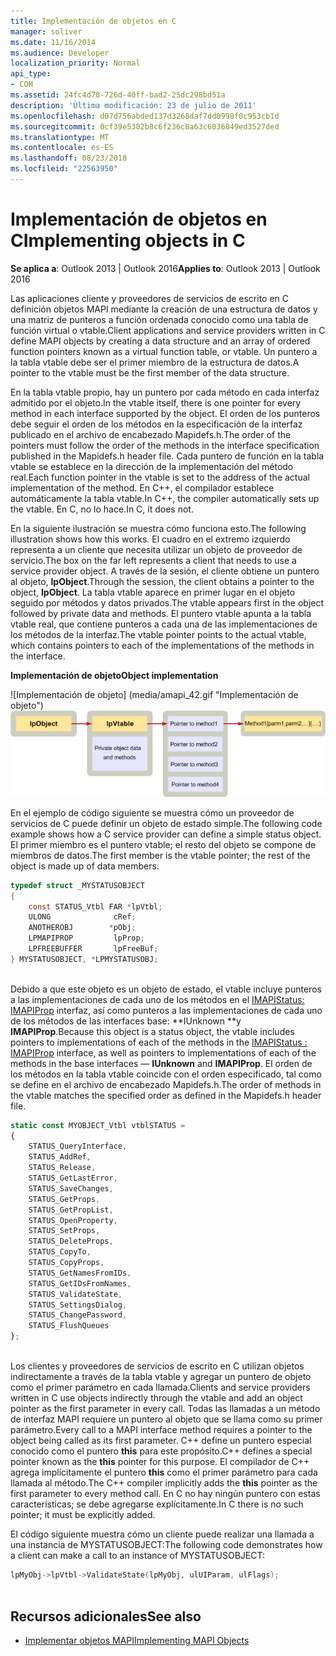 ```yaml
---
title: Implementación de objetos en C
manager: soliver
ms.date: 11/16/2014
ms.audience: Developer
localization_priority: Normal
api_type:
- COM
ms.assetid: 24fc4d78-726d-40ff-bad2-25dc298bd51a
description: 'Última modificación: 23 de julio de 2011'
ms.openlocfilehash: d07d756abded137d3268daf7dd0998f0c953cb1d
ms.sourcegitcommit: 0cf39e5382b8c6f236c8a63c6036849ed3527ded
ms.translationtype: MT
ms.contentlocale: es-ES
ms.lasthandoff: 08/23/2018
ms.locfileid: "22563950"
---
```

# <a name="implementing-objects-in-c"></a><span data-ttu-id="4f329-103">Implementación de objetos en C</span><span class="sxs-lookup"><span data-stu-id="4f329-103">Implementing objects in C</span></span>

<span data-ttu-id="4f329-104">**Se aplica a**: Outlook 2013 | Outlook 2016</span><span class="sxs-lookup"><span data-stu-id="4f329-104">**Applies to**: Outlook 2013 | Outlook 2016</span></span> 
  
<span data-ttu-id="4f329-105">Las aplicaciones cliente y proveedores de servicios de escrito en C definición objetos MAPI mediante la creación de una estructura de datos y una matriz de punteros a función ordenada conocido como una tabla de función virtual o vtable.</span><span class="sxs-lookup"><span data-stu-id="4f329-105">Client applications and service providers written in C define MAPI objects by creating a data structure and an array of ordered function pointers known as a virtual function table, or vtable.</span></span> <span data-ttu-id="4f329-106">Un puntero a la tabla vtable debe ser el primer miembro de la estructura de datos.</span><span class="sxs-lookup"><span data-stu-id="4f329-106">A pointer to the vtable must be the first member of the data structure.</span></span>
  
<span data-ttu-id="4f329-107">En la tabla vtable propio, hay un puntero por cada método en cada interfaz admitido por el objeto.</span><span class="sxs-lookup"><span data-stu-id="4f329-107">In the vtable itself, there is one pointer for every method in each interface supported by the object.</span></span> <span data-ttu-id="4f329-108">El orden de los punteros debe seguir el orden de los métodos en la especificación de la interfaz publicado en el archivo de encabezado Mapidefs.h.</span><span class="sxs-lookup"><span data-stu-id="4f329-108">The order of the pointers must follow the order of the methods in the interface specification published in the Mapidefs.h header file.</span></span> <span data-ttu-id="4f329-109">Cada puntero de función en la tabla vtable se establece en la dirección de la implementación del método real.</span><span class="sxs-lookup"><span data-stu-id="4f329-109">Each function pointer in the vtable is set to the address of the actual implementation of the method.</span></span> <span data-ttu-id="4f329-110">En C++, el compilador establece automáticamente la tabla vtable.</span><span class="sxs-lookup"><span data-stu-id="4f329-110">In C++, the compiler automatically sets up the vtable.</span></span> <span data-ttu-id="4f329-111">En C, no lo hace.</span><span class="sxs-lookup"><span data-stu-id="4f329-111">In C, it does not.</span></span> 
  
<span data-ttu-id="4f329-112">En la siguiente ilustración se muestra cómo funciona esto.</span><span class="sxs-lookup"><span data-stu-id="4f329-112">The following illustration shows how this works.</span></span> <span data-ttu-id="4f329-113">El cuadro en el extremo izquierdo representa a un cliente que necesita utilizar un objeto de proveedor de servicio.</span><span class="sxs-lookup"><span data-stu-id="4f329-113">The box on the far left represents a client that needs to use a service provider object.</span></span> <span data-ttu-id="4f329-114">A través de la sesión, el cliente obtiene un puntero al objeto, **lpObject**.</span><span class="sxs-lookup"><span data-stu-id="4f329-114">Through the session, the client obtains a pointer to the object, **lpObject**.</span></span> <span data-ttu-id="4f329-115">La tabla vtable aparece en primer lugar en el objeto seguido por métodos y datos privados.</span><span class="sxs-lookup"><span data-stu-id="4f329-115">The vtable appears first in the object followed by private data and methods.</span></span> <span data-ttu-id="4f329-116">El puntero vtable apunta a la tabla vtable real, que contiene punteros a cada una de las implementaciones de los métodos de la interfaz.</span><span class="sxs-lookup"><span data-stu-id="4f329-116">The vtable pointer points to the actual vtable, which contains pointers to each of the implementations of the methods in the interface.</span></span> 
  
<span data-ttu-id="4f329-117">**Implementación de objeto**</span><span class="sxs-lookup"><span data-stu-id="4f329-117">**Object implementation**</span></span>
  
<span data-ttu-id="4f329-118">![Implementación de objeto] (media/amapi_42.gif "Implementación de objeto")</span><span class="sxs-lookup"><span data-stu-id="4f329-118">![Object implementation](media/amapi_42.gif "Object implementation")</span></span>
  
<span data-ttu-id="4f329-119">En el ejemplo de código siguiente se muestra cómo un proveedor de servicios de C puede definir un objeto de estado simple.</span><span class="sxs-lookup"><span data-stu-id="4f329-119">The following code example shows how a C service provider can define a simple status object.</span></span> <span data-ttu-id="4f329-120">El primer miembro es el puntero vtable; el resto del objeto se compone de miembros de datos.</span><span class="sxs-lookup"><span data-stu-id="4f329-120">The first member is the vtable pointer; the rest of the object is made up of data members.</span></span> 
  
```C
typedef struct _MYSTATUSOBJECT
{
    const STATUS_Vtbl FAR *lpVtbl;
    ULONG              cRef;
    ANOTHEROBJ        *pObj;
    LPMAPIPROP         lpProp;
    LPFREEBUFFER       lpFreeBuf;
} MYSTATUSOBJECT, *LPMYSTATUSOBJ;
 
```

<span data-ttu-id="4f329-121">Debido a que este objeto es un objeto de estado, el vtable incluye punteros a las implementaciones de cada uno de los métodos en el [IMAPIStatus: IMAPIProp](imapistatusimapiprop.md) interfaz, así como punteros a las implementaciones de cada uno de los métodos de las interfaces base: **IUnknown **y **IMAPIProp**.</span><span class="sxs-lookup"><span data-stu-id="4f329-121">Because this object is a status object, the vtable includes pointers to implementations of each of the methods in the [IMAPIStatus : IMAPIProp](imapistatusimapiprop.md) interface, as well as pointers to implementations of each of the methods in the base interfaces — **IUnknown** and **IMAPIProp**.</span></span> <span data-ttu-id="4f329-122">El orden de los métodos en la tabla vtable coincide con el orden especificado, tal como se define en el archivo de encabezado Mapidefs.h.</span><span class="sxs-lookup"><span data-stu-id="4f329-122">The order of methods in the vtable matches the specified order as defined in the Mapidefs.h header file.</span></span>
  
```js
static const MYOBJECT_Vtbl vtblSTATUS =
{
    STATUS_QueryInterface,
    STATUS_AddRef,
    STATUS_Release,
    STATUS_GetLastError,
    STATUS_SaveChanges,
    STATUS_GetProps,
    STATUS_GetPropList,
    STATUS_OpenProperty,
    STATUS_SetProps,
    STATUS_DeleteProps,
    STATUS_CopyTo,
    STATUS_CopyProps,
    STATUS_GetNamesFromIDs,
    STATUS_GetIDsFromNames,
    STATUS_ValidateState,
    STATUS_SettingsDialog,
    STATUS_ChangePassword,
    STATUS_FlushQueues
};
 
```

<span data-ttu-id="4f329-123">Los clientes y proveedores de servicios de escrito en C utilizan objetos indirectamente a través de la tabla vtable y agregar un puntero de objeto como el primer parámetro en cada llamada.</span><span class="sxs-lookup"><span data-stu-id="4f329-123">Clients and service providers written in C use objects indirectly through the vtable and add an object pointer as the first parameter in every call.</span></span> <span data-ttu-id="4f329-124">Todas las llamadas a un método de interfaz MAPI requiere un puntero al objeto que se llama como su primer parámetro.</span><span class="sxs-lookup"><span data-stu-id="4f329-124">Every call to a MAPI interface method requires a pointer to the object being called as its first parameter.</span></span> <span data-ttu-id="4f329-125">C++ define un puntero especial conocido como el puntero **this** para este propósito.</span><span class="sxs-lookup"><span data-stu-id="4f329-125">C++ defines a special pointer known as the **this** pointer for this purpose.</span></span> <span data-ttu-id="4f329-126">El compilador de C++ agrega implícitamente el puntero **this** como el primer parámetro para cada llamada al método.</span><span class="sxs-lookup"><span data-stu-id="4f329-126">The C++ compiler implicitly adds the **this** pointer as the first parameter to every method call.</span></span> <span data-ttu-id="4f329-127">En C no hay ningún puntero con estas características; se debe agregarse explícitamente.</span><span class="sxs-lookup"><span data-stu-id="4f329-127">In C there is no such pointer; it must be explicitly added.</span></span> 
  
<span data-ttu-id="4f329-128">El código siguiente muestra cómo un cliente puede realizar una llamada a una instancia de MYSTATUSOBJECT:</span><span class="sxs-lookup"><span data-stu-id="4f329-128">The following code demonstrates how a client can make a call to an instance of MYSTATUSOBJECT:</span></span>
  
```C
lpMyObj->lpVtbl->ValidateState(lpMyObj, ulUIParam, ulFlags);
 
```

## <a name="see-also"></a><span data-ttu-id="4f329-129">Recursos adicionales</span><span class="sxs-lookup"><span data-stu-id="4f329-129">See also</span></span>

- [<span data-ttu-id="4f329-130">Implementar objetos MAPI</span><span class="sxs-lookup"><span data-stu-id="4f329-130">Implementing MAPI Objects</span></span>](implementing-mapi-objects.md)

